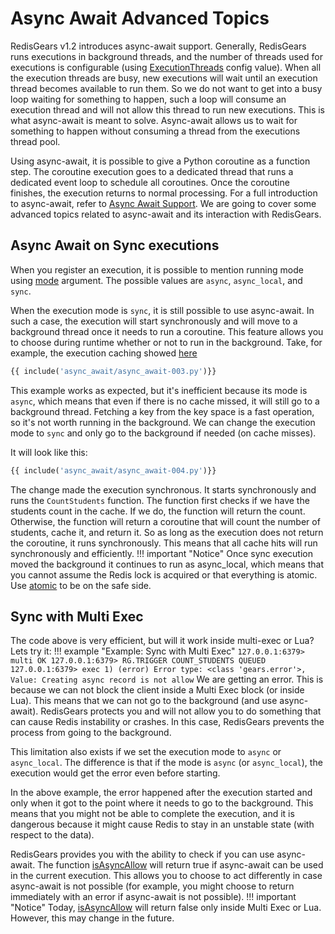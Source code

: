 # Async Await Advanced Topics

RedisGears v1.2 introduces async-await support. Generally, RedisGears runs executions in background threads, and the number of threads used for executions is configurable (using [ExecutionThreads](configuration.md#executionthreads) config value). When all the execution threads are busy, new executions will wait until an execution thread becomes available to run them. So we do not want to get into a busy loop waiting for something to happen, such a loop will consume an execution thread and will not allow this thread to run new executions. This is what async-await is meant to solve. Async-await allows us to wait for something to happen without consuming a thread from the executions thread pool.

Using async-await, it is possible to give a Python coroutine as a function step. The coroutine execution goes to a dedicated thread that runs a dedicated event loop to schedule all coroutines. Once the coroutine finishes, the execution returns to normal processing. For a full introduction to async-await, refer to [Async Await Support](intro.md#async-await-support). We are going to cover some advanced topics related to async-await and its interaction with RedisGears.

## Async Await on Sync executions

When you register an execution, it is possible to mention running mode using [mode](functions.md#register) argument. The possible values are `async`, `async_local`, and `sync`.

When the execution mode is `sync`, it is still possible to use async-await. In such a case, the execution will start synchronously and will move to a background thread once it needs to run a coroutine. This feature allows you to choose during runtime whether or not to run in the background. Take, for example, the execution caching showed [here](intro#waiting-for-another-execution)
```python
{{ include('async_await/async_await-003.py')}}
```

This example works as expected, but it's inefficient because its mode is `async`, which means that even if there is no cache missed, it will still go to a background thread. Fetching a key from the key space is a fast operation, so it's not worth running in the background. We can change the execution mode to `sync` and only go to the background if needed (on cache misses).

It will look like this:
```python
{{ include('async_await/async_await-004.py')}}
```

The change made the execution synchronous. It starts synchronously and runs the `CountStudents` function. The function first checks if we have the students count in the cache. If we do, the function will return the count. Otherwise, the function will return a coroutine that will count the number of students, cache it, and return it. So as long as the execution does not return the coroutine, it runs synchronously. This means that all cache hits will run synchronously and efficiently.
!!! important "Notice"
    Once sync execution moved the background it continues to run as async_local, which means that you cannot assume the Redis lock is acquired or that everything is atomic. Use [atomic](runtime.md#atomic) to be on the safe side.

## Sync with Multi Exec
The code above is very efficient, but will it work inside multi-exec or Lua? Lets try it:
!!! example "Example: Sync with Multi Exec"
	````
	127.0.0.1:6379> multi
	OK
	127.0.0.1:6379> RG.TRIGGER COUNT_STUDENTS
	QUEUED
	127.0.0.1:6379> exec
	1) (error) Error type: <class 'gears.error'>, Value: Creating async record is not allow
	````
We are getting an error. This is because we can not block the client inside a Multi Exec block (or inside Lua). This means that we can not go to the background (and use async-await). RedisGears protects you and will not allow you to do something that can cause Redis instability or crashes. In this case, RedisGears prevents the process from going to the background.

This limitation also exists if we set the execution mode to `async` or `async_local`. The difference is that if the mode is `async` (or `async_local`), the execution would get the error even before starting.

In the above example, the error happened after the execution started and only when it got to the point where it needs to go to the background. This means that you might not be able to complete the execution, and it is dangerous because it might cause Redis to stay in an unstable state (with respect to the data).

RedisGears provides you with the ability to check if you can use async-await. The function [isAsyncAllow](runtime.md#isAsyncAllow) will return true if async-await can be used in the current execution. This allows you to choose to act differently in case async-await is not possible (for example, you might choose to return immediately with an error if async-await is not possible).
!!! important "Notice"
    Today, [isAsyncAllow](runtime.md#isAsyncAllow) will return false only inside Multi Exec or Lua. However, this may change in the future.
